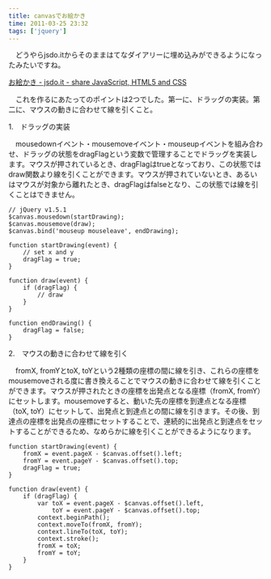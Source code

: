 ```yaml
---
title: canvasでお絵かき
time: 2011-03-25 23:32
tags: ['jquery']
---
```


　どうやらjsdo.itからそのままはてなダイアリーに埋め込みができるようになったみたいですね。

<script type="text/javascript" src="http://jsdo.it/blogparts/zV9A/js?view=design"></script>

[お絵かき - jsdo.it - share JavaScript, HTML5 and CSS](http://jsdo.it/naoty/zV9A "お絵かき")

　これを作るにあたってのポイントは2つでした。第一に、ドラッグの実装。第二に、マウスの動きに合わせて線を引くこと。

1.　ドラッグの実装

　mousedownイベント・mousemoveイベント・mouseupイベントを組み合わせ、ドラッグの状態をdragFlagという変数で管理することでドラッグを実装します。マウスが押されているとき、dragFlagはtrueとなっており、この状態ではdraw関数より線を引くことができます。マウスが押されていないとき、あるいはマウスが対象から離れたとき、dragFlagはfalseとなり、この状態では線を引くことはできません。

```
// jQuery v1.5.1
$canvas.mousedown(startDrawing);
$canvas.mousemove(draw);
$canvas.bind('mouseup mouseleave', endDrawing);

function startDrawing(event) {
    // set x and y
    dragFlag = true;
}

function draw(event) {
    if (dragFlag) {
        // draw
    }
}

function endDrawing() {
    dragFlag = false;
}
```

2.　マウスの動きに合わせて線を引く

　fromX, fromYとtoX, toYという2種類の座標の間に線を引き、これらの座標をmousemoveされる度に書き換えることでマウスの動きに合わせて線を引くことができます。マウスが押されたときの座標を出発点となる座標（fromX, fromY）にセットします。mousemoveすると、動いた先の座標を到達点となる座標（toX, toY）にセットして、出発点と到達点との間に線を引きます。その後、到達点の座標を出発点の座標にセットすることで、連続的に出発点と到達点をセットすることができるため、なめらかに線を引くことができるようになります。

```
function startDrawing(event) {
    fromX = event.pageX - $canvas.offset().left;
    fromY = event.pageY - $canvas.offset().top;
    dragFlag = true;
}

function draw(event) {
    if (dragFlag) {
        var toX = event.pageX - $canvas.offset().left,
            toY = event.pageY - $canvas.offset().top;
        context.beginPath();
        context.moveTo(fromX, fromY);
        context.lineTo(toX, toY);
        context.stroke();
        fromX = toX;
        fromY = toY;
    }
}
```
